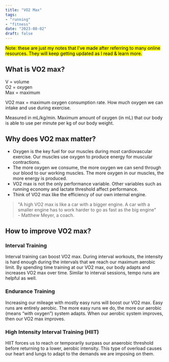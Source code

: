 ```yaml
---
title: "VO2 Max"
tags:
- "running"
- "fitness"
date: "2023-08-02"
draft: false
---
```


<mark>Note: these are just my notes that I've made after referring to many online resources. They will keep getting updated as I read & learn more.</mark>

## What is VO2 max?
V = volume\
O2 = oxygen\
Max = maximum

VO2 max = maximum oxygen consumption rate. How much oxygen we can intake and use during exercise.

Measured in mL/kg/min. Maximum amount of oxygen (in mL) that our body is able to use per minute per kg of our body weight.

## Why does VO2 max matter?
- Oxygen is the key fuel for our muscles during most cardiovascular exercise. Our muscles use oxygen to produce energy for muscular contractions.
- The more oxygen we consume, the more oxygen we can send through our blood to our working muscles. The more oxygen in our muscles, the more energy is produced.
- VO2 max is not the only performance variable. Other variables such as running economy and lactate threshold affect performance.
- Think of VO2 max like the efficiency of our own internal engine.
> "A high VO2 max is like a car with a bigger engine. A car with a smaller engine has to work harder to go as fast as the big engine"\
\- Matthew Meyer, a coach.

## How to improve VO2 max?
### Interval Training
Interval training can boost VO2 max. During interval workouts, the intensity is hard enough during the intervals that we reach our maximum aerobic limit. By spending time training at our VO2 max, our body adapts and increases VO2 max over time. Similar to interval sessions, tempo runs are helpful as well.

### Endurance Training
Increasing our mileage with mostly easy runs will boost our VO2 max. Easy runs are entirely aerobic. The more easy runs we do, the more our aerobic (means “with oxygen”) system adapts. When our aerobic system improves, then our VO2 max improves.

### High Intensity Interval Training (HIIT)
HIIT forces us to reach or temporarily surpass our anaerobic threshold before returning to a lower, aerobic intensity. This type of overload causes our heart and lungs to adapt to the demands we are imposing on them.
